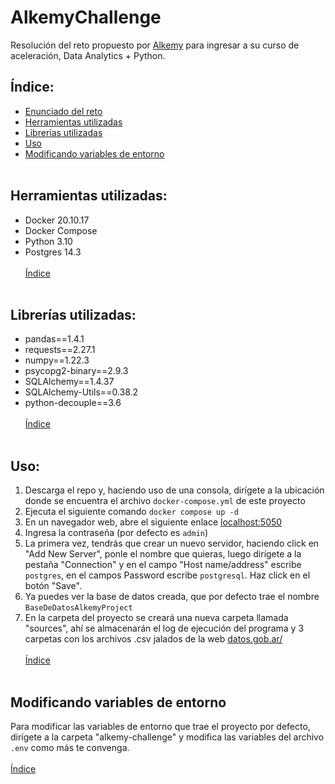 # AlkemyChallenge

Resolución del reto propuesto por [Alkemy](https://www.alkemy.org) para ingresar a su curso de aceleración, Data Analytics + Python.  

## Índice:
* [Enunciado del reto](https://github.com/Casvill/AlkemyChallenge/blob/main/Challenge%20Data%20Analytics%20con%20Python.pdf)  
* [Herramientas utilizadas](#Herramientas-utilizadas)  
* [Librerías utilizadas](#Librerías-utilizadas)
* [Uso](#Uso)
* [Modificando variables de entorno](#Modificando-variables-de-entorno)<br><br>

## Herramientas utilizadas:    
- Docker 20.10.17  
- Docker Compose  
- Python 3.10  
- Postgres 14.3  
<br>[Índice](#Índice)<br><br> 
  
## Librerías utilizadas:   
- pandas==1.4.1
- requests==2.27.1
- numpy==1.22.3
- psycopg2-binary==2.9.3
- SQLAlchemy==1.4.37
- SQLAlchemy-Utils==0.38.2
- python-decouple==3.6  
<br>[Índice](#Índice)<br><br> 

## Uso:  
1.  Descarga el repo y, haciendo uso de una consola, dirígete a la ubicación donde se encuentra el archivo `docker-compose.yml` de este proyecto  
2.  Ejecuta el siguiente comando `docker compose up -d`  
3.  En un navegador web, abre el siguiente enlace [localhost:5050](http://127.0.0.1:5050)  
4.  Ingresa la contraseña (por defecto es `admin`)  
5.  La primera vez, tendrás que crear un nuevo servidor, haciendo click en "Add New Server", ponle el nombre que quieras, luego dirígete a la pestaña "Connection" 
y en el campo "Host name/address" escribe `postgres`, en el campos Password escribe `postgresql`. Haz click en el botón "Save".  
5.  Ya puedes ver la base de datos creada, que por defecto trae el nombre `BaseDeDatosAlkemyProject`  
6.  En la carpeta del proyecto se creará una nueva carpeta llamada "sources", ahí se almacenarán el log de ejecución del programa y 3 carpetas con los archivos 
.csv jalados de la web [datos.gob.ar/](https://datos.gob.ar/)  
<br>[Índice](#Índice)<br><br> 

## Modificando variables de entorno  
Para modificar las variables de entorno que trae el proyecto por defecto, dirígete a la carpeta "alkemy-challenge" y modifica las variables del archivo `.env`
como más te convenga.  
<br>[Índice](#Índice)<br><br> 
